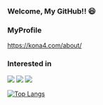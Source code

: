 ### Welcome, My GitHub!! 😆

### MyProfile
https://kona4.com/about/

### Interested in
![](https://img.shields.io/badge/PHP-444.svg?logo=php&style=for-the-badge)
![](https://img.shields.io/badge/-TypeScript-F9DC3E.svg?logo=typescript&style=for-the-badge)
![](https://img.shields.io/badge/-Unity-1389FD.svg?logo=unity&style=for-the-badge)

[![Top Langs](https://github-readme-stats.vercel.app/api/top-langs/?username=kngy0306&layout=compact&theme=onedark)](https://github.com/kngy0306/github-readme-stats)
